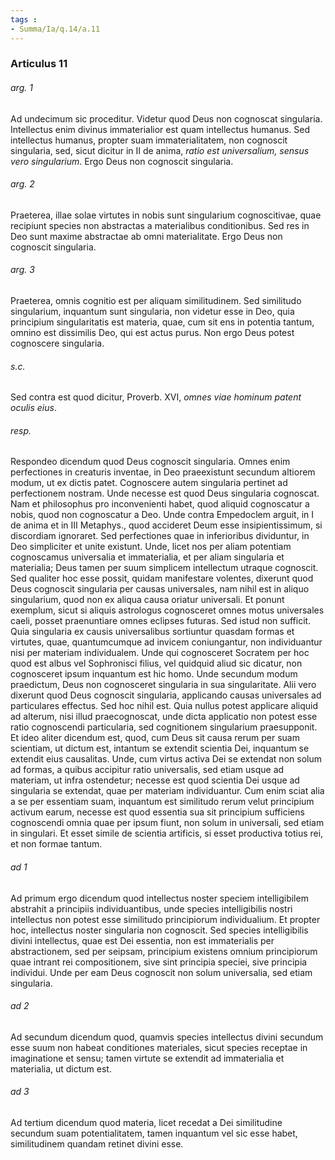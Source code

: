```yaml
---
tags : 
- Summa/Ia/q.14/a.11
---
```


### Articulus 11

###### arg. 1
Ad undecimum sic proceditur. Videtur quod Deus non cognoscat singularia. Intellectus enim divinus immaterialior est quam intellectus humanus. Sed intellectus humanus, propter suam immaterialitatem, non cognoscit singularia, sed, sicut dicitur in II de anima, *ratio est universalium, sensus vero singularium*. Ergo Deus non cognoscit singularia.

###### arg. 2
Praeterea, illae solae virtutes in nobis sunt singularium cognoscitivae, quae recipiunt species non abstractas a materialibus conditionibus. Sed res in Deo sunt maxime abstractae ab omni materialitate. Ergo Deus non cognoscit singularia.

###### arg. 3
Praeterea, omnis cognitio est per aliquam similitudinem. Sed similitudo singularium, inquantum sunt singularia, non videtur esse in Deo, quia principium singularitatis est materia, quae, cum sit ens in potentia tantum, omnino est dissimilis Deo, qui est actus purus. Non ergo Deus potest cognoscere singularia.

###### s.c.
Sed contra est quod dicitur, Proverb. XVI, *omnes viae hominum patent oculis eius*.

###### resp.
Respondeo dicendum quod Deus cognoscit singularia. Omnes enim perfectiones in creaturis inventae, in Deo praeexistunt secundum altiorem modum, ut ex dictis patet. Cognoscere autem singularia pertinet ad perfectionem nostram. Unde necesse est quod Deus singularia cognoscat. Nam et philosophus pro inconvenienti habet, quod aliquid cognoscatur a nobis, quod non cognoscatur a Deo. Unde contra Empedoclem arguit, in I de anima et in III Metaphys., quod accideret Deum esse insipientissimum, si discordiam ignoraret. Sed perfectiones quae in inferioribus dividuntur, in Deo simpliciter et unite existunt. Unde, licet nos per aliam potentiam cognoscamus universalia et immaterialia, et per aliam singularia et materialia; Deus tamen per suum simplicem intellectum utraque cognoscit. Sed qualiter hoc esse possit, quidam manifestare volentes, dixerunt quod Deus cognoscit singularia per causas universales, nam nihil est in aliquo singularium, quod non ex aliqua causa oriatur universali. Et ponunt exemplum, sicut si aliquis astrologus cognosceret omnes motus universales caeli, posset praenuntiare omnes eclipses futuras. Sed istud non sufficit. Quia singularia ex causis universalibus sortiuntur quasdam formas et virtutes, quae, quantumcumque ad invicem coniungantur, non individuantur nisi per materiam individualem. Unde qui cognosceret Socratem per hoc quod est albus vel Sophronisci filius, vel quidquid aliud sic dicatur, non cognosceret ipsum inquantum est hic homo. Unde secundum modum praedictum, Deus non cognosceret singularia in sua singularitate. Alii vero dixerunt quod Deus cognoscit singularia, applicando causas universales ad particulares effectus. Sed hoc nihil est. Quia nullus potest applicare aliquid ad alterum, nisi illud praecognoscat, unde dicta applicatio non potest esse ratio cognoscendi particularia, sed cognitionem singularium praesupponit. Et ideo aliter dicendum est, quod, cum Deus sit causa rerum per suam scientiam, ut dictum est, intantum se extendit scientia Dei, inquantum se extendit eius causalitas. Unde, cum virtus activa Dei se extendat non solum ad formas, a quibus accipitur ratio universalis, sed etiam usque ad materiam, ut infra ostendetur; necesse est quod scientia Dei usque ad singularia se extendat, quae per materiam individuantur. Cum enim sciat alia a se per essentiam suam, inquantum est similitudo rerum velut principium activum earum, necesse est quod essentia sua sit principium sufficiens cognoscendi omnia quae per ipsum fiunt, non solum in universali, sed etiam in singulari. Et esset simile de scientia artificis, si esset productiva totius rei, et non formae tantum.

###### ad 1
Ad primum ergo dicendum quod intellectus noster speciem intelligibilem abstrahit a principiis individuantibus, unde species intelligibilis nostri intellectus non potest esse similitudo principiorum individualium. Et propter hoc, intellectus noster singularia non cognoscit. Sed species intelligibilis divini intellectus, quae est Dei essentia, non est immaterialis per abstractionem, sed per seipsam, principium existens omnium principiorum quae intrant rei compositionem, sive sint principia speciei, sive principia individui. Unde per eam Deus cognoscit non solum universalia, sed etiam singularia.

###### ad 2
Ad secundum dicendum quod, quamvis species intellectus divini secundum esse suum non habeat conditiones materiales, sicut species receptae in imaginatione et sensu; tamen virtute se extendit ad immaterialia et materialia, ut dictum est.

###### ad 3
Ad tertium dicendum quod materia, licet recedat a Dei similitudine secundum suam potentialitatem, tamen inquantum vel sic esse habet, similitudinem quandam retinet divini esse.

